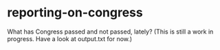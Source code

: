 # reporting-on-congress
What has Congress passed and not passed, lately? (This is still a work in progress. Have a look at output.txt for now.)